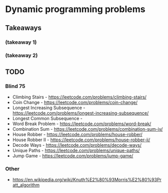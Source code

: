 # Dynamic programming problems

[//]: # (reference-style links)
[Q104]: https://github.com/tedklin/back-to-basics/tree/master/02_pl-usage/java/exercises/src/tree/a_basic/Q104_MaxDepthBinaryTree

## Takeaways

### (takeaway 1)

### (takeaway 2)


## TODO

### Blind 75

- Climbing Stairs - https://leetcode.com/problems/climbing-stairs/
- Coin Change - https://leetcode.com/problems/coin-change/
- Longest Increasing Subsequence - https://leetcode.com/problems/longest-increasing-subsequence/
- Longest Common Subsequence -
- Word Break Problem - https://leetcode.com/problems/word-break/
- Combination Sum - https://leetcode.com/problems/combination-sum-iv/
- House Robber - https://leetcode.com/problems/house-robber/
- House Robber II - https://leetcode.com/problems/house-robber-ii/
- Decode Ways - https://leetcode.com/problems/decode-ways/
- Unique Paths - https://leetcode.com/problems/unique-paths/
- Jump Game - https://leetcode.com/problems/jump-game/

### Other

- https://en.wikipedia.org/wiki/Knuth%E2%80%93Morris%E2%80%93Pratt_algorithm
